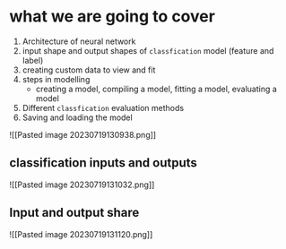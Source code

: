 # what we are going to cover

1. Architecture of neural network
2. input shape and output shapes of `classfication` model (feature and label)
3. creating custom data to view and fit
4.  steps in modelling
	* creating a model, compiling a model, fitting a model, evaluating a model
5. Different `classfication` evaluation methods
6. Saving and loading the model

![[Pasted image 20230719130938.png]]

## classification inputs and outputs

![[Pasted image 20230719131032.png]]

## Input and output share

![[Pasted image 20230719131120.png]]

